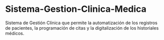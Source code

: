 # Sistema-Gestion-Clinica-Medica
Sistema de Gestión Clínica que permite la automatización de los registros de pacientes, la programación de citas y la digitalización de los historiales médicos. 
